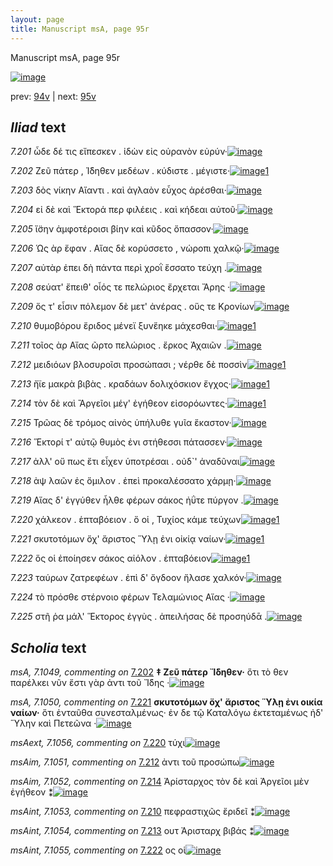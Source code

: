 ```yaml
---
layout: page
title: Manuscript msA, page 95r
---
```


Manuscript msA, page 95r

[![image](http://www.homermultitext.org/iipsrv?OBJ=IIP,1.0&FIF=/project/homer/pyramidal/deepzoom/hmt/vaimg/2017a/VA095RN_0267.tif&WID=100&CVT=JPEG)](http://www.homermultitext.org/ict2/?urn=urn:cite2:hmt:vaimg.2017a:VA095RN_0267)

prev:  [94v](../94v/) | next:  [95v](../95v/)

## *Iliad* text

*7.201* <a id="7.201"/> ὧδε δέ τις εἴπεσκεν . ἰδὼν εἰς οὐρανὸν εὐρύν·[![image](http://www.homermultitext.org/iipsrv?OBJ=IIP,1.0&FIF=/project/homer/pyramidal/deepzoom/hmt/vaimg/2017a/VA095RN_0267.tif&RGN=0.1812,0.1998,0.4074,0.0338&WID=1000&CVT=JPEG)](http://www.homermultitext.org/ict2/?urn=urn:cite2:hmt:vaimg.2017a:VA095RN_0267@0.1812,0.1998,0.4074,0.0338)

*7.202* <a id="7.202"/> Ζεῦ πάτερ , Ί̈δηθεν μεδέων . κύδιστε . μέγιστε·[![image](http://www.homermultitext.org/iipsrv?OBJ=IIP,1.0&FIF=/project/homer/pyramidal/deepzoom/hmt/vaimg/2017a/VA095RN_0267.tif&RGN=0.1712,0.2224,0.4124,0.0338&WID=1000&CVT=JPEG)](http://www.homermultitext.org/ict2/?urn=urn:cite2:hmt:vaimg.2017a:VA095RN_0267@0.1712,0.2224,0.4124,0.0338)[1](#msA_7.1049)

*7.203* <a id="7.203"/> δὸς νίκην Αἴαντι . καὶ ἀγλαὸν εὖχος ἀρέσθαι·[![image](http://www.homermultitext.org/iipsrv?OBJ=IIP,1.0&FIF=/project/homer/pyramidal/deepzoom/hmt/vaimg/2017a/VA095RN_0267.tif&RGN=0.1742,0.2404,0.4124,0.0338&WID=1000&CVT=JPEG)](http://www.homermultitext.org/ict2/?urn=urn:cite2:hmt:vaimg.2017a:VA095RN_0267@0.1742,0.2404,0.4124,0.0338)

*7.204* <a id="7.204"/> εἰ δὲ καὶ Ἕκτορά περ φιλέεις . καὶ κήδεαι αὐτοῦ·[![image](http://www.homermultitext.org/iipsrv?OBJ=IIP,1.0&FIF=/project/homer/pyramidal/deepzoom/hmt/vaimg/2017a/VA095RN_0267.tif&RGN=0.1782,0.2592,0.4374,0.0338&WID=1000&CVT=JPEG)](http://www.homermultitext.org/ict2/?urn=urn:cite2:hmt:vaimg.2017a:VA095RN_0267@0.1782,0.2592,0.4374,0.0338)

*7.205* <a id="7.205"/> ἴ̈σην ἀμφοτέροισι βίην καὶ κῦδος ὄπασσον·[![image](http://www.homermultitext.org/iipsrv?OBJ=IIP,1.0&FIF=/project/homer/pyramidal/deepzoom/hmt/vaimg/2017a/VA095RN_0267.tif&RGN=0.1772,0.278,0.4074,0.0338&WID=1000&CVT=JPEG)](http://www.homermultitext.org/ict2/?urn=urn:cite2:hmt:vaimg.2017a:VA095RN_0267@0.1772,0.278,0.4074,0.0338)

*7.206* <a id="7.206"/> Ὡς ὰρ ἔφαν . Αἴας δὲ κορύσσετο , νώροπι χαλκῷ·[![image](http://www.homermultitext.org/iipsrv?OBJ=IIP,1.0&FIF=/project/homer/pyramidal/deepzoom/hmt/vaimg/2017a/VA095RN_0267.tif&RGN=0.1792,0.2998,0.4324,0.0308&WID=1000&CVT=JPEG)](http://www.homermultitext.org/ict2/?urn=urn:cite2:hmt:vaimg.2017a:VA095RN_0267@0.1792,0.2998,0.4324,0.0308)

*7.207* <a id="7.207"/> αὐτὰρ ἐπει δὴ πάντα περὶ χροῒ ἕσσατο τεύχη .[![image](http://www.homermultitext.org/iipsrv?OBJ=IIP,1.0&FIF=/project/homer/pyramidal/deepzoom/hmt/vaimg/2017a/VA095RN_0267.tif&RGN=0.1742,0.3186,0.4324,0.0308&WID=1000&CVT=JPEG)](http://www.homermultitext.org/ict2/?urn=urn:cite2:hmt:vaimg.2017a:VA095RN_0267@0.1742,0.3186,0.4324,0.0308)

*7.208* <a id="7.208"/> σεύατ' ἔπειθ' οἷός τε πελώριος ἔρχεται Ἄρης ·[![image](http://www.homermultitext.org/iipsrv?OBJ=IIP,1.0&FIF=/project/homer/pyramidal/deepzoom/hmt/vaimg/2017a/VA095RN_0267.tif&RGN=0.1752,0.3366,0.4324,0.0308&WID=1000&CVT=JPEG)](http://www.homermultitext.org/ict2/?urn=urn:cite2:hmt:vaimg.2017a:VA095RN_0267@0.1752,0.3366,0.4324,0.0308)

*7.209* <a id="7.209"/> ὅς τ' εἶσιν πόλεμον δὲ μετ' ἀνέρας . οὕς τε Κρονίων[![image](http://www.homermultitext.org/iipsrv?OBJ=IIP,1.0&FIF=/project/homer/pyramidal/deepzoom/hmt/vaimg/2017a/VA095RN_0267.tif&RGN=0.1792,0.3539,0.4484,0.0346&WID=1000&CVT=JPEG)](http://www.homermultitext.org/ict2/?urn=urn:cite2:hmt:vaimg.2017a:VA095RN_0267@0.1792,0.3539,0.4484,0.0346)

*7.210* <a id="7.210"/> θυμοβόρου ἔριδος μένεϊ ξυνἕηκε μάχεσθαι·[![image](http://www.homermultitext.org/iipsrv?OBJ=IIP,1.0&FIF=/project/homer/pyramidal/deepzoom/hmt/vaimg/2017a/VA095RN_0267.tif&RGN=0.1722,0.3749,0.4484,0.0346&WID=1000&CVT=JPEG)](http://www.homermultitext.org/ict2/?urn=urn:cite2:hmt:vaimg.2017a:VA095RN_0267@0.1722,0.3749,0.4484,0.0346)[1](#msAint_7.1053)

*7.211* <a id="7.211"/> τοῖος ὰρ Αἴας ῶρτο πελώριος . ἔρκος Ἀχαιῶν .[![image](http://www.homermultitext.org/iipsrv?OBJ=IIP,1.0&FIF=/project/homer/pyramidal/deepzoom/hmt/vaimg/2017a/VA095RN_0267.tif&RGN=0.1712,0.3952,0.4484,0.0346&WID=1000&CVT=JPEG)](http://www.homermultitext.org/ict2/?urn=urn:cite2:hmt:vaimg.2017a:VA095RN_0267@0.1712,0.3952,0.4484,0.0346)

*7.212* <a id="7.212"/> μειδιόων βλοσυροῖσι προσώπασι ; νέρθε δὲ ποσσὶν[![image](http://www.homermultitext.org/iipsrv?OBJ=IIP,1.0&FIF=/project/homer/pyramidal/deepzoom/hmt/vaimg/2017a/VA095RN_0267.tif&RGN=0.1832,0.4125,0.4585,0.0346&WID=1000&CVT=JPEG)](http://www.homermultitext.org/ict2/?urn=urn:cite2:hmt:vaimg.2017a:VA095RN_0267@0.1832,0.4125,0.4585,0.0346)[1](#msAim_7.1051)

*7.213* <a id="7.213"/> ἤϊε μακρὰ βιβὰς . κραδάων δολιχόσκιον ἔγχος·[![image](http://www.homermultitext.org/iipsrv?OBJ=IIP,1.0&FIF=/project/homer/pyramidal/deepzoom/hmt/vaimg/2017a/VA095RN_0267.tif&RGN=0.1762,0.432,0.4795,0.0346&WID=1000&CVT=JPEG)](http://www.homermultitext.org/ict2/?urn=urn:cite2:hmt:vaimg.2017a:VA095RN_0267@0.1762,0.432,0.4795,0.0346)[1](#msAint_7.1054)

*7.214* <a id="7.214"/> τὸν δὲ καὶ Ἂργεῖοι μέγ' ἐγήθεον εἰσορόωντες·[![image](http://www.homermultitext.org/iipsrv?OBJ=IIP,1.0&FIF=/project/homer/pyramidal/deepzoom/hmt/vaimg/2017a/VA095RN_0267.tif&RGN=0.1752,0.45,0.4184,0.0346&WID=1000&CVT=JPEG)](http://www.homermultitext.org/ict2/?urn=urn:cite2:hmt:vaimg.2017a:VA095RN_0267@0.1752,0.45,0.4184,0.0346)[1](#msAim_7.1052)

*7.215* <a id="7.215"/> Τρῶας δὲ τρόμος αἰνὸς ὑπήλυθε γυῖα ἕκαστον·[![image](http://www.homermultitext.org/iipsrv?OBJ=IIP,1.0&FIF=/project/homer/pyramidal/deepzoom/hmt/vaimg/2017a/VA095RN_0267.tif&RGN=0.1762,0.4688,0.4454,0.0346&WID=1000&CVT=JPEG)](http://www.homermultitext.org/ict2/?urn=urn:cite2:hmt:vaimg.2017a:VA095RN_0267@0.1762,0.4688,0.4454,0.0346)

*7.216* <a id="7.216"/> Ἕκτορί τ' αὐτῷ θυμὸς ἐνι στήθεσσι πάτασσεν·[![image](http://www.homermultitext.org/iipsrv?OBJ=IIP,1.0&FIF=/project/homer/pyramidal/deepzoom/hmt/vaimg/2017a/VA095RN_0267.tif&RGN=0.1762,0.4884,0.4224,0.0346&WID=1000&CVT=JPEG)](http://www.homermultitext.org/ict2/?urn=urn:cite2:hmt:vaimg.2017a:VA095RN_0267@0.1762,0.4884,0.4224,0.0346)

*7.217* <a id="7.217"/> ἀλλ' οὔ πως ἔτι εἶχεν ὑποτρέσαι . οὐδ`' ἀναδῦναι[![image](http://www.homermultitext.org/iipsrv?OBJ=IIP,1.0&FIF=/project/homer/pyramidal/deepzoom/hmt/vaimg/2017a/VA095RN_0267.tif&RGN=0.1782,0.5079,0.4324,0.0346&WID=1000&CVT=JPEG)](http://www.homermultitext.org/ict2/?urn=urn:cite2:hmt:vaimg.2017a:VA095RN_0267@0.1782,0.5079,0.4324,0.0346)

*7.218* <a id="7.218"/> ὰψ λαῶν ἐς ὅμιλον . ἐπεὶ προκαλέσσατο χάρμῃ·[![image](http://www.homermultitext.org/iipsrv?OBJ=IIP,1.0&FIF=/project/homer/pyramidal/deepzoom/hmt/vaimg/2017a/VA095RN_0267.tif&RGN=0.1802,0.5282,0.4474,0.0346&WID=1000&CVT=JPEG)](http://www.homermultitext.org/ict2/?urn=urn:cite2:hmt:vaimg.2017a:VA095RN_0267@0.1802,0.5282,0.4474,0.0346)

*7.219* <a id="7.219"/> Αἴας δ' ἐγγύθεν ἦλθε φέρων σάκος ἠΰτε πύργον .[![image](http://www.homermultitext.org/iipsrv?OBJ=IIP,1.0&FIF=/project/homer/pyramidal/deepzoom/hmt/vaimg/2017a/VA095RN_0267.tif&RGN=0.1782,0.547,0.4605,0.0346&WID=1000&CVT=JPEG)](http://www.homermultitext.org/ict2/?urn=urn:cite2:hmt:vaimg.2017a:VA095RN_0267@0.1782,0.547,0.4605,0.0346)

*7.220* <a id="7.220"/> χάλκεον . ἑπταβόειον . ὅ οἱ , Τυχίος κάμε τεύχων[![image](http://www.homermultitext.org/iipsrv?OBJ=IIP,1.0&FIF=/project/homer/pyramidal/deepzoom/hmt/vaimg/2017a/VA095RN_0267.tif&RGN=0.1692,0.568,0.4605,0.0346&WID=1000&CVT=JPEG)](http://www.homermultitext.org/ict2/?urn=urn:cite2:hmt:vaimg.2017a:VA095RN_0267@0.1692,0.568,0.4605,0.0346)[1](#msAext_7.1056)

*7.221* <a id="7.221"/> σκυτοτόμων ὄχ' ἄριστος Ὕλῃ ἐνι οἰκίᾳ ναίων·[![image](http://www.homermultitext.org/iipsrv?OBJ=IIP,1.0&FIF=/project/homer/pyramidal/deepzoom/hmt/vaimg/2017a/VA095RN_0267.tif&RGN=0.1672,0.5868,0.4605,0.0346&WID=1000&CVT=JPEG)](http://www.homermultitext.org/ict2/?urn=urn:cite2:hmt:vaimg.2017a:VA095RN_0267@0.1672,0.5868,0.4605,0.0346)[1](#msA_7.1050)

*7.222* <a id="7.222"/> ὅς οἱ ἐποίησεν σάκος αἰόλον . ἑπταβόειον[![image](http://www.homermultitext.org/iipsrv?OBJ=IIP,1.0&FIF=/project/homer/pyramidal/deepzoom/hmt/vaimg/2017a/VA095RN_0267.tif&RGN=0.1802,0.6033,0.3854,0.0346&WID=1000&CVT=JPEG)](http://www.homermultitext.org/ict2/?urn=urn:cite2:hmt:vaimg.2017a:VA095RN_0267@0.1802,0.6033,0.3854,0.0346)[1](#msAint_7.1055)

*7.223* <a id="7.223"/> ταύρων ζατρεφέων . ἐπὶ δ' ὄγδοον ἤλασε χαλκόν·[![image](http://www.homermultitext.org/iipsrv?OBJ=IIP,1.0&FIF=/project/homer/pyramidal/deepzoom/hmt/vaimg/2017a/VA095RN_0267.tif&RGN=0.1762,0.6243,0.4605,0.0346&WID=1000&CVT=JPEG)](http://www.homermultitext.org/ict2/?urn=urn:cite2:hmt:vaimg.2017a:VA095RN_0267@0.1762,0.6243,0.4605,0.0346)

*7.224* <a id="7.224"/> τὸ πρόσθε στέρνοιο φέρων Τελαμώνιος Αἴας ·[![image](http://www.homermultitext.org/iipsrv?OBJ=IIP,1.0&FIF=/project/homer/pyramidal/deepzoom/hmt/vaimg/2017a/VA095RN_0267.tif&RGN=0.1752,0.6439,0.4284,0.0346&WID=1000&CVT=JPEG)](http://www.homermultitext.org/ict2/?urn=urn:cite2:hmt:vaimg.2017a:VA095RN_0267@0.1752,0.6439,0.4284,0.0346)

*7.225* <a id="7.225"/> στῆ ῥα μάλ' Ἕκτορος ἐγγὺς . ἀπειλήσας δὲ προσηύδᾱ .[![image](http://www.homermultitext.org/iipsrv?OBJ=IIP,1.0&FIF=/project/homer/pyramidal/deepzoom/hmt/vaimg/2017a/VA095RN_0267.tif&RGN=0.1762,0.6619,0.4725,0.0346&WID=1000&CVT=JPEG)](http://www.homermultitext.org/ict2/?urn=urn:cite2:hmt:vaimg.2017a:VA095RN_0267@0.1762,0.6619,0.4725,0.0346)

## *Scholia* text

*msA, 7.1049, commenting on* [7.202](#7.202)  <a id="msA_7.1049"/> **‡ Ζεῦ πάτερ Ἴ̈δηθεν·** ὅτι τὸ θεν παρέλκει νῦν ἔστι γὰρ ἀντι τοῦ Ἴ̈δης ·[![image](http://www.homermultitext.org/iipsrv?OBJ=IIP,1.0&FIF=/project/homer/pyramidal/deepzoom/hmt/vaimg/2017a/VA095RN_0267.tif&RGN=0.16,0.1083,0.4642,0.0232&WID=1000&CVT=JPEG)](http://www.homermultitext.org/ict2/?urn=urn:cite2:hmt:vaimg.2017a:VA095RN_0267@0.16,0.1083,0.4642,0.0232)

*msA, 7.1050, commenting on* [7.221](#7.221)  <a id="msA_7.1050"/> **σκυτοτόμων ὄχ' ἄριστος Ὕλῃ ἐνι οικία ναίων·** ὅτι ἐνταῦθα συνεσταλμένως· ἐν δε τῷ Καταλόγω ἐκτεταμένως ἠδ' Ὕλην καὶ Πετεῶνα ·[![image](http://www.homermultitext.org/iipsrv?OBJ=IIP,1.0&FIF=/project/homer/pyramidal/deepzoom/hmt/vaimg/2017a/VA095RN_0267.tif&RGN=0.1642,0.7026,0.6217,0.0451&WID=1000&CVT=JPEG)](http://www.homermultitext.org/ict2/?urn=urn:cite2:hmt:vaimg.2017a:VA095RN_0267@0.1642,0.7026,0.6217,0.0451)

*msAext, 7.1056, commenting on* [7.220](#7.220)  <a id="msAext_7.1056"/> τύχι[![image](http://www.homermultitext.org/iipsrv?OBJ=IIP,1.0&FIF=/project/homer/pyramidal/deepzoom/hmt/vaimg/2017a/VA095RN_0267.tif&RGN=0.8658,0.5861,0.0317,0.0157&WID=1000&CVT=JPEG)](http://www.homermultitext.org/ict2/?urn=urn:cite2:hmt:vaimg.2017a:VA095RN_0267@0.8658,0.5861,0.0317,0.0157)

*msAim, 7.1051, commenting on* [7.212](#7.212)  <a id="msAim_7.1051"/> ἀντι τοῦ προσώπω[![image](http://www.homermultitext.org/iipsrv?OBJ=IIP,1.0&FIF=/project/homer/pyramidal/deepzoom/hmt/vaimg/2017a/VA095RN_0267.tif&RGN=0.6292,0.4233,0.08,0.0169&WID=1000&CVT=JPEG)](http://www.homermultitext.org/ict2/?urn=urn:cite2:hmt:vaimg.2017a:VA095RN_0267@0.6292,0.4233,0.08,0.0169)

*msAim, 7.1052, commenting on* [7.214](#7.214)  <a id="msAim_7.1052"/> Ἀρίσταρχος τὸν δὲ καὶ Ἀργεῖοι μὲν ἐγήθεον ⁑[![image](http://www.homermultitext.org/iipsrv?OBJ=IIP,1.0&FIF=/project/homer/pyramidal/deepzoom/hmt/vaimg/2017a/VA095RN_0267.tif&RGN=0.6117,0.4577,0.0825,0.0451&WID=1000&CVT=JPEG)](http://www.homermultitext.org/ict2/?urn=urn:cite2:hmt:vaimg.2017a:VA095RN_0267@0.6117,0.4577,0.0825,0.0451)

*msAint, 7.1053, commenting on* [7.210](#7.210)  <a id="msAint_7.1053"/> πεφραστιχῶς ἔριδεῖ ⁑[![image](http://www.homermultitext.org/iipsrv?OBJ=IIP,1.0&FIF=/project/homer/pyramidal/deepzoom/hmt/vaimg/2017a/VA095RN_0267.tif&RGN=0.1225,0.377,0.0575,0.0313&WID=1000&CVT=JPEG)](http://www.homermultitext.org/ict2/?urn=urn:cite2:hmt:vaimg.2017a:VA095RN_0267@0.1225,0.377,0.0575,0.0313)

*msAint, 7.1054, commenting on* [7.213](#7.213)  <a id="msAint_7.1054"/> ουτ Ἀρισταρχ βιβάς ⁑[![image](http://www.homermultitext.org/iipsrv?OBJ=IIP,1.0&FIF=/project/homer/pyramidal/deepzoom/hmt/vaimg/2017a/VA095RN_0267.tif&RGN=0.1275,0.4383,0.0592,0.0401&WID=1000&CVT=JPEG)](http://www.homermultitext.org/ict2/?urn=urn:cite2:hmt:vaimg.2017a:VA095RN_0267@0.1275,0.4383,0.0592,0.0401)

*msAint, 7.1055, commenting on* [7.222](#7.222)  <a id="msAint_7.1055"/> ος οἱ[![image](http://www.homermultitext.org/iipsrv?OBJ=IIP,1.0&FIF=/project/homer/pyramidal/deepzoom/hmt/vaimg/2017a/VA095RN_0267.tif&RGN=0.1,0.6143,0.03,0.0138&WID=1000&CVT=JPEG)](http://www.homermultitext.org/ict2/?urn=urn:cite2:hmt:vaimg.2017a:VA095RN_0267@0.1,0.6143,0.03,0.0138)